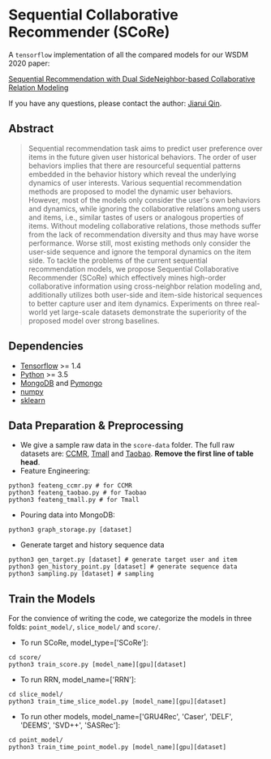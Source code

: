 # Sequential Collaborative Recommender (SCoRe)
A `tensorflow` implementation of all the compared models for our WSDM 2020 paper:

[Sequential Recommendation with Dual SideNeighbor-based Collaborative Relation Modeling](https://arxiv.org)

If you have any questions, please contact the author: [Jiarui Qin](qinjr@icloud.com).


## Abstract
> Sequential recommendation task aims to predict user preference over items in the future given user historical behaviors.
The order of user behaviors implies that there are resourceful sequential patterns embedded in the behavior history which reveal the underlying dynamics of user interests. 
Various sequential recommendation methods are proposed to model the dynamic user behaviors. However, most of the models only consider the user's own behaviors and dynamics, while ignoring the collaborative relations among users and items, i.e., similar tastes of users or analogous properties of items. Without modeling collaborative relations, those methods suffer from the lack of recommendation diversity and thus may have worse performance.
Worse still, most existing methods only consider the user-side sequence and ignore the temporal dynamics on the item side.
To tackle the problems of the current sequential recommendation models, we propose Sequential Collaborative Recommender (SCoRe) which effectively mines high-order collaborative information using cross-neighbor relation modeling and, additionally utilizes both user-side and item-side historical sequences to better capture user and item dynamics. Experiments on three real-world yet large-scale datasets demonstrate the superiority of the proposed model over strong baselines.

## Dependencies
- [Tensorflow](https://www.tensorflow.org) >= 1.4
- [Python](https://www.python.org) >= 3.5
- [MongoDB](https://docs.mongodb.com) and [Pymongo](https://api.mongodb.com/python/current/)
- [numpy](https://numpy.org)
- [sklearn](https://scikit-learn.org)

## Data Preparation & Preprocessing
- We give a sample raw data in the `score-data` folder. The full raw datasets are: [CCMR](http://apex.sjtu.edu.cn/datasets/6), [Tmall](https://tianchi.aliyun.com/dataset/dataDetail?dataId=42) and [Taobao](https://tianchi.aliyun.com/dataset/dataDetail?dataId=649). **Remove the first line of table head**.
- Feature Engineering:
```
python3 feateng_ccmr.py # for CCMR
python3 feateng_taobao.py # for Taobao
python3 feateng_tmall.py # for Tmall
```

- Pouring data into MongoDB:
```
python3 graph_storage.py [dataset]
```

- Generate target and history sequence data
```
python3 gen_target.py [dataset] # generate target user and item
python3 gen_history_point.py [dataset] # generate sequence data
python3 sampling.py [dataset] # sampling
```

## Train the Models
For the convience of writing the code, we categorize the models in three folds: `point_model/`, `slice_model/` and `score/`.

- To run SCoRe, model_type=['SCoRe']:
```
cd score/
python3 train_score.py [model_name][gpu][dataset]
```

- To run RRN, model_name=['RRN']:
```
cd slice_model/
python3 train_time_slice_model.py [model_name][gpu][dataset]
```

- To run other models, model_name=['GRU4Rec', 'Caser', 'DELF', 'DEEMS', 'SVD++', 'SASRec']:
```
cd point_model/
python3 train_time_point_model.py [model_name][gpu][dataset]
```